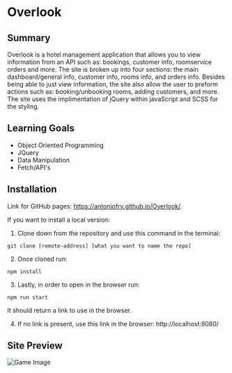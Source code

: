 # Overlook

## Summary

Overlook is a hotel management application that allows you to view information from an API such as: bookings, customer info, roomservice orders and more. The site is broken up into four sections: the main dashboard/general info, customer info, rooms info, and orders info. Besides being able to just view information, the site also allow the user to preform actions such as: booking/unbooking rooms, adding customers, and more. The site uses the implimentation of jQuery within javaScript and SCSS for the styling.

## Learning Goals

- Object Oriented Programming
- JQuery
- Data Manipulation
- Fetch/API's

## Installation

Link for GitHub pages: https://antoniofry.github.io/Overlook/.

If you want to install a local version:

1. Clone down from the repository and use this command in the terminal: 

  `git clone [remote-address] [what you want to name the repo]`
  
2. Once cloned run: 

  `npm install`

3. Lastly, in order to open in the browser run: 

  `npm run start`
  
It should return a link to use in the browser.

4. If no link is present, use this link in the browser: http://localhost:8080/

## Site Preview

![Game Image](https://media.giphy.com/media/da79S5aQQyFcB6Z1I0/giphy.gif)
